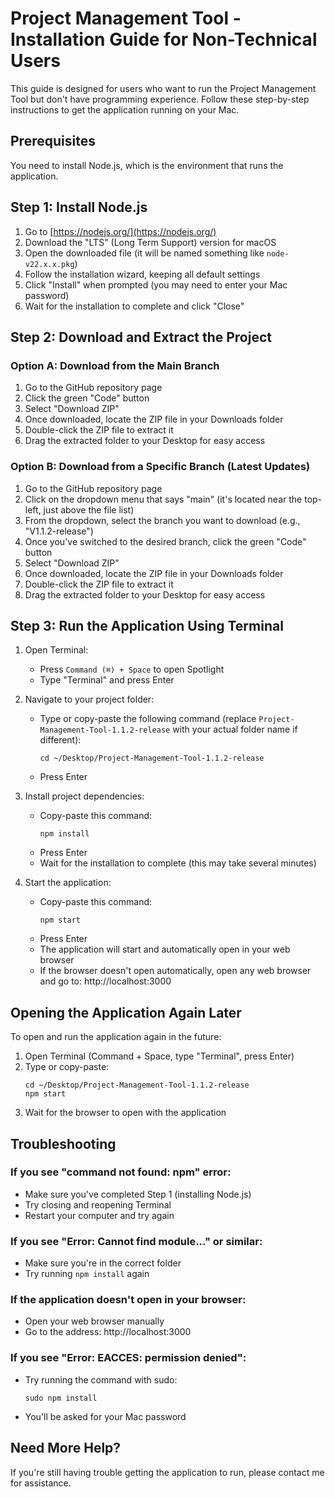 # Project Management Tool - Installation Guide for Non-Technical Users

This guide is designed for users who want to run the Project Management Tool but don't have programming experience. Follow these step-by-step instructions to get the application running on your Mac.

## Prerequisites

You need to install Node.js, which is the environment that runs the application.

## Step 1: Install Node.js

1. Go to [https://nodejs.org/](https://nodejs.org/)
2. Download the "LTS" (Long Term Support) version for macOS
3. Open the downloaded file (it will be named something like `node-v22.x.x.pkg`)
4. Follow the installation wizard, keeping all default settings
5. Click "Install" when prompted (you may need to enter your Mac password)
6. Wait for the installation to complete and click "Close"

## Step 2: Download and Extract the Project

### Option A: Download from the Main Branch
1. Go to the GitHub repository page
2. Click the green "Code" button
3. Select "Download ZIP"
4. Once downloaded, locate the ZIP file in your Downloads folder
5. Double-click the ZIP file to extract it
6. Drag the extracted folder to your Desktop for easy access

### Option B: Download from a Specific Branch (Latest Updates)
1. Go to the GitHub repository page
2. Click on the dropdown menu that says "main" (it's located near the top-left, just above the file list)
3. From the dropdown, select the branch you want to download (e.g., "V1.1.2-release")
4. Once you've switched to the desired branch, click the green "Code" button
5. Select "Download ZIP"
6. Once downloaded, locate the ZIP file in your Downloads folder
7. Double-click the ZIP file to extract it
8. Drag the extracted folder to your Desktop for easy access

## Step 3: Run the Application Using Terminal

1. Open Terminal:
   - Press `Command (⌘) + Space` to open Spotlight
   - Type "Terminal" and press Enter

2. Navigate to your project folder:
   - Type or copy-paste the following command (replace `Project-Management-Tool-1.1.2-release` with your actual folder name if different):
     ```
     cd ~/Desktop/Project-Management-Tool-1.1.2-release
     ```
   - Press Enter

3. Install project dependencies:
   - Copy-paste this command:
     ```
     npm install
     ```
   - Press Enter
   - Wait for the installation to complete (this may take several minutes)

4. Start the application:
   - Copy-paste this command:
     ```
     npm start
     ```
   - Press Enter
   - The application will start and automatically open in your web browser
   - If the browser doesn't open automatically, open any web browser and go to: http://localhost:3000

## Opening the Application Again Later

To open and run the application again in the future:

1. Open Terminal (Command + Space, type "Terminal", press Enter)
2. Type or copy-paste:
   ```
   cd ~/Desktop/Project-Management-Tool-1.1.2-release
   npm start
   ```
3. Wait for the browser to open with the application

## Troubleshooting

### If you see "command not found: npm" error:
- Make sure you've completed Step 1 (installing Node.js)
- Try closing and reopening Terminal
- Restart your computer and try again

### If you see "Error: Cannot find module..." or similar:
- Make sure you're in the correct folder
- Try running `npm install` again

### If the application doesn't open in your browser:
- Open your web browser manually
- Go to the address: http://localhost:3000

### If you see "Error: EACCES: permission denied":
- Try running the command with sudo:
  ```
  sudo npm install
  ```
- You'll be asked for your Mac password

## Need More Help?

If you're still having trouble getting the application to run, please contact me for assistance. 